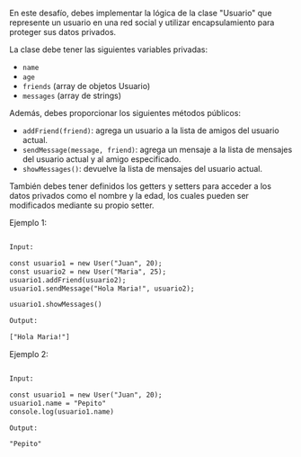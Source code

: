 En este desafío, debes implementar la lógica de la clase "Usuario" que represente un usuario en una red social y utilizar encapsulamiento para proteger sus datos privados.

La clase debe tener las siguientes variables privadas:

- `name`
- `age`
- `friends` (array de objetos Usuario)
- `messages` (array de strings)

Además, debes proporcionar los siguientes métodos públicos:

- `addFriend(friend)`: agrega un usuario a la lista de amigos del usuario actual.
- `sendMessage(message, friend)`: agrega un mensaje a la lista de mensajes del usuario actual y al amigo especificado.
- `showMessages()`: devuelve la lista de mensajes del usuario actual.

También debes tener definidos los getters y setters para acceder a los datos privados como el nombre y la edad, los cuales pueden ser modificados mediante su propio setter.

Ejemplo 1:

```txt

Input:

const usuario1 = new User("Juan", 20);
const usuario2 = new User("Maria", 25);
usuario1.addFriend(usuario2);
usuario1.sendMessage("Hola Maria!", usuario2);

usuario1.showMessages()

Output:

["Hola Maria!"]

```

Ejemplo 2:

```txt

Input:

const usuario1 = new User("Juan", 20);
usuario1.name = "Pepito"
console.log(usuario1.name)

Output:

"Pepito"

```
